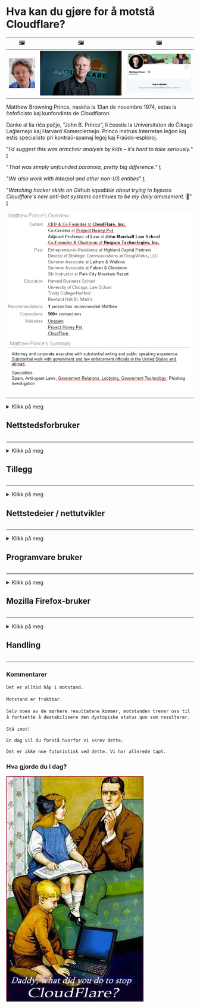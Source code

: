 # Hva kan du gjøre for å motstå Cloudflare?

| 🖼 | 🖼 | 🖼 |
| --- | --- | --- |
| ![](../image/matthew_prince_teen.jpg) | ![](../image/matthew_prince.jpg) | ![](../image/blockedbymatthewprince.jpg) |


Matthew Browning Prince, naskita la 13an de novembro 1974, estas la ĉefoficisto kaj kunfondinto de Cloudflaron.

Danke al lia riĉa paĉjo, "John B. Prince", li ĉeestis la Universitaton de Ĉikago Leĝlernejo kaj Harvard Komerclernejo.
Princo instruis Interretan leĝon kaj estis specialisto pri kontraŭ-spamaj leĝoj kaj Fraŭdo-esploroj.


"*I’d suggest this was armchair analysis by kids – it’s hard to take seriously.*" [t](https://www.theguardian.com/technology/2015/nov/19/cloudflare-accused-by-anonymous-helping-isis)

"*That was simply unfounded paranoia, pretty big difference.*"  [t](https://twitter.com/xxdesmus/status/992757936123359233)

"*We also work with Interpol and other non-US entities*" [t](https://twitter.com/eastdakota/status/1203028504184360960)

"*Watching hacker skids on Github squabble about trying to bypass Cloudflare's new anti-bot systems continues to be my daily amusement.* 🍿" [t](https://twitter.com/eastdakota/status/1273277839102656515)


![](../image/whoismp.jpg)

---


<details>
<summary>Klikk på meg

## Nettstedsforbruker
</summary>


- Hvis nettstedet du liker bruker Cloudflare, må du be dem om ikke å bruke Cloudflare.
  - Sutring på sosiale medier som Facebook, Reddit, Twitter eller Mastodon gjør ingen forskjell. [Handlingene er høyere enn hashtags.](https://twitter.com/phyzonloop/status/1274132092490862594)
  - Prøv å kontakte nettstedseieren hvis du vil gjøre deg nyttig.

[Sa Cloudflare](https://github.com/Eloston/ungoogled-chromium/issues/783):
```
Vi anbefaler at du tar kontakt med administratørene for de spesifikke tjenestene eller nettstedene du støter på og deler opplevelsen din.
```

[Hvis du ikke ber om det, vet nettstedseieren aldri dette problemet.](../PEOPLE.md)

![](../image/liberapay.jpg)

[Vellykket eksempel](https://counterpartytalk.org/t/turn-off-cloudflare-on-counterparty-co-plz/164/5).<br>
Du har et problem? [Hev stemmen din nå.](https://github.com/maraoz/maraoz.github.io/issues/1) Eksempel nedenfor.

```
Du hjelper bare bedriftens sensur og masseovervåking.
http://crimeflare.eu.org
```

```
Din webside er i den privatlivsmisbrukende private hagen til CloudFlare.
http://crimeflare.eu.org
```

- Ta deg tid til å lese nettstedets personvernregler.
  - hvis nettstedet ligger bak Cloudflare eller nettstedet bruker tjenester tilknyttet Cloudflare.

Den må forklare hva "Cloudflare" er, og be om tillatelse til å dele dataene dine med Cloudflare. Unnlatelse av å gjøre dette vil føre til brudd på tilliten, og det aktuelle nettstedet bør unngås.

[Et akseptabelt eksempel på personvern er her](https://archive.is/bDlTz) ("Subprocessors" > "Entity Name")

```
Jeg har lest personvernreglene dine, og jeg finner ikke ordet Cloudflare.
Jeg nekter å dele data med deg hvis du fortsetter å mate dataene mine til Cloudflare.
http://crimeflare.eu.org
```

Dette er et eksempel på personvernregler som ikke har ordet Cloudflare.
[Liberland Jobs](https://archive.is/daKIr) [privacy policy](https://docsend.com/view/feiwyte):

![](../image/cfwontobey.jpg)

Cloudflare har sin egen personvernpolicy.
[Cloudflare elsker doxxing mennesker.](https://www.reddit.com/r/GamerGhazi/comments/2s64fe/be_wary_reporting_to_cloudflare/)

Her er et godt eksempel på nettstedets registreringsskjema.
AFAIK, null nettsted gjør dette. Vil du stole på dem?

```
Ved å klikke “Registrer deg for XYZ” godtar du vilkårene for bruk og personvernerklæringen.
Du godtar også å dele dataene dine med Cloudflare og godtar også cloudflares personvernerklæring.
Hvis Cloudflare lekker informasjonen din eller ikke lar deg koble til serverne våre, er det ikke vår feil. [*]

[ Melde deg på ] [ jeg er uenig ]
```
[*] [PEOPLE.md](../PEOPLE.md)


- Prøv å ikke bruke tjenesten deres. Husk at du blir overvåket av Cloudflare.
  - ["I'm in your TLS, sniffin' your passworz"](../image/iminurtls.jpg)

- Søk etter et annet nettsted. Det finnes alternativer og muligheter på internett!

- Overbevis vennene dine om å bruke Tor til daglig.
  - Anonymitet skal være standarden på det åpne internett!
  - [Vær oppmerksom på at Tor-prosjektet misliker dette prosjektet.](../HISTORY.md)

</details>

------

<details>
<summary>Klikk på meg

## Tillegg
</summary>

- Hvis nettleseren din er Firefox, Tor Browser eller Ungoogled Chromium, bruker du et av disse tilleggene nedenfor.
  - Hvis du vil legge til et annet nytt tillegg, spør om det først.


| Navn | Utvikler | Brukerstøtte | Kan blokkere | Kan varsle | Chrome |
| -------- | -------- | -------- | -------- | -------- | -------- |
| [Bloku Cloudflaron MITM-Atakon](../subfiles/about.bcma.md) | #Addon | [ ? ](http://crimeflare.eu.org/) | **Ja**     | **Ja**     |  **Ja** |
| [Ĉu ligoj estas vundeblaj al MITM-atako?](../subfiles/about.ismm.md) | #Addon | [ ? ](http://crimeflare.eu.org/) | Nei     | **Ja**     |  **Ja** |
| [Ĉu ĉi tiuj ligoj blokos Tor-uzanton?](../subfiles/about.isat.md) | #Addon | [ ? ](http://crimeflare.eu.org/) | Nei     | **Ja**     |  **Ja** |
| [Block Cloudflare MITM Attack](https://trac.torproject.org/projects/tor/attachment/ticket/24351/block_cloudflare_mitm_attack-1.0.14.1-an%2Bfx.xpi)<br>[**DELETED BY TOR PROJECT**](../HISTORY.md) | nullius | [ ? ](../tool/block_cloudflare_mitm_fx), [Link](http://crimeflare.eu.org/) | **Ja**     | **Ja**     |  Nei |
| [TPRB](http://34ahehcli3epmhbu2wbl6kw6zdfl74iyc4vg3ja4xwhhst332z3knkyd.onion/) | Sw | [ ? ](http://34ahehcli3epmhbu2wbl6kw6zdfl74iyc4vg3ja4xwhhst332z3knkyd.onion/) | **Ja**     | **Ja**     |  Nei |
| [Detect Cloudflare](https://addons.mozilla.org/en-US/firefox/addon/detect-cloudflare/) | Frank Otto | [ ? ](https://github.com/traktofon/cf-detect) | Nei     | **Ja**     |  Nei |
| [True Sight](https://addons.mozilla.org/en-US/firefox/addon/detect-cloudflare-plus/) | claustromaniac | [ ? ](https://github.com/claustromaniac/detect-cloudflare-plus) | Nei     | **Ja**     |  Nei |
| [Which Cloudflare datacenter am I visiting?](https://addons.mozilla.org/en-US/firefox/addon/cf-pop/) | 依云 | [ ? ](https://github.com/lilydjwg/cf-pop) | Nei     | **Ja**     |  Nei |


- "Decentraleyes" kan stoppe tilkoblingen til "CDNJS (Cloudflare)".
  - Det forhindrer mange forespørsler fra å nå nettverk, og serverer lokale filer for å forhindre at nettsteder brytes.
  - Utvikleren svarte: "[very concerning indeed](https://github.com/Synzvato/decentraleyes/issues/236#issuecomment-352049501)", "[widespread usage severely centralizes the web](https://github.com/Synzvato/decentraleyes/issues/251#issuecomment-366752049)"

- [Du kan også fjerne eller mistro Cloudflare-sertifikat fra Certificate Authority (CA).](https://www.ssl.com/how-to/remove-root-certificate-firefox/)

</details>

------

<details>
<summary>Klikk på meg

## Nettstedeier / nettutvikler
</summary>


![](../image/word_cloudflarefree.jpg)

- Ikke bruk Cloudflare-løsning, periode.
  - Du kan gjøre det bedre enn det, ikke sant? [Slik fjerner du Cloudflare-abonnementer, planer, domener eller kontoer.](https://support.cloudflare.com/hc/en-us/articles/200167776-Removing-subscriptions-plans-domains-or-accounts)

| 🖼 | 🖼 |
| --- | --- |
| ![](../image/htmlalertcloudflare.jpg) | ![](../image/htmlalertcloudflare2.jpg) |

- Vil du ha flere kunder? Du vet hva du skal gjøre. Hint er "over linjen".
  - [Hei, du skrev "Vi tar personvernet ditt seriøst", men jeg fikk "Feil 403 Forbidden Anonymous Proxy Not Tillatt".](https://it.slashdot.org/story/19/02/19/0033255/stop-saying-we-take-your-privacy-and-security-seriously) Hvorfor blokkerer du Tor Or VPN? Og hvorfor blokkerer du midlertidige e-poster?

![](../image/anonexist.jpg)

- Bruk av Cloudflare øker sjansene for et strømbrudd. Besøkende kan ikke få tilgang til nettstedet ditt hvis serveren din er nede eller Cloudflare er nede.
  - [Trodde du virkelig at Cloudflare aldri gikk ned?](https://www.ibtimes.com/cloudflare-down-not-working-sites-producing-504-gateway-timeout-errors-2618008) [Another](https://twitter.com/Jedduff/status/1097875615997399040) [sample](https://twitter.com/search?f=tweets&vertical=default&q=Cloudflare%20is%20having%20problems). [Need more](../PEOPLE.md)?

![](../image/cloudflareinternalerror.jpg)

- Hvis du bruker Cloudflare til å proxy din "API-tjeneste", "programvareoppdateringsserver" eller "RSS-feed", vil det skade kunden din. En kunde ringte deg og sa "Jeg kan ikke bruke API-en din lenger", og du aner ikke hva som skjer. Cloudflare kan stille blokkere kunden din. Synes du det er greit?
  - Det er mange RSS-leserklienter og RSS-lesertjenester online. Hvorfor publiserer du RSS-feed hvis du ikke lar folk abonnere?

![](../image/rssfeedovercf.jpg)

- Trenger du HTTPS-sertifikat? Bruk "Let's Encrypt" eller bare kjøp det fra CA-selskapet.

- Trenger du DNS-server? Kan du ikke sette opp din egen server? Hva med dem: [Hurricane Electric Free DNS](https://dns.he.net/), [Dyn.com](https://dyn.com/dns/), [1984 Hosting](https://www.1984hosting.com/), [Afraid.Org (Administrator sletter kontoen din hvis du bruker TOR)](https://freedns.afraid.org/)

- Leter du etter vertstjeneste? Bare gratis? Hva med dem: [Onion Service](http://vww6ybal4bd7szmgncyruucpgfkqahzddi37ktceo3ah7ngmcopnpyyd.onion/en/security/network-security/tor/onionservices-best-practices), [Free Web Hosting Area](https://freewha.com/), [Autistici/Inventati Web Site Hosting](https://www.autinv5q6en4gpf4.onion/services/website), [Github Pages](https://pages.github.com/), [Surge](https://surge.sh/)
  - [Alternativer til Cloudflare](../subfiles/cloudflare-alternatives.md)

- Bruker du "cloudflare-ipfs.com"? [Vet du at Cloudflare IPFS er dårlig?](../PEOPLE.md)

- Installer webapplikasjonsbrannmur som OWASP og Fail2Ban på serveren din og konfigurer den riktig.
  - Å blokkere Tor er ikke en løsning. Ikke straff alle bare for små dårlige brukere.

- Viderekoble eller blokker brukere av "Cloudflare Warp" fra å få tilgang til nettstedet ditt. Og gi en grunn hvis du kan.

> IP-liste: "[Cloudflares nåværende IP-områder](cloudflare_inc/)"

> A: Bare blokker dem

```
server {
...
deny 173.245.48.0/20;
deny 103.21.244.0/22;
deny 103.22.200.0/22;
deny 103.31.4.0/22;
deny 141.101.64.0/18;
deny 108.162.192.0/18;
deny 190.93.240.0/20;
deny 188.114.96.0/20;
deny 197.234.240.0/22;
deny 198.41.128.0/17;
deny 162.158.0.0/15;
deny 104.16.0.0/12;
deny 172.64.0.0/13;
deny 131.0.72.0/22;
deny 2400:cb00::/32;
deny 2606:4700::/32;
deny 2803:f800::/32;
deny 2405:b500::/32;
deny 2405:8100::/32;
deny 2a06:98c0::/29;
deny 2c0f:f248::/32;
...
}
```

> B: Viderekoble til advarselsside

```
http {
...
geo $iscf {
default 0;
173.245.48.0/20 1;
103.21.244.0/22 1;
103.22.200.0/22 1;
103.31.4.0/22 1;
141.101.64.0/18 1;
108.162.192.0/18 1;
190.93.240.0/20 1;
188.114.96.0/20 1;
197.234.240.0/22 1;
198.41.128.0/17 1;
162.158.0.0/15 1;
104.16.0.0/12 1;
172.64.0.0/13 1;
131.0.72.0/22 1;
2400:cb00::/32 1;
2606:4700::/32 1;
2803:f800::/32 1;
2405:b500::/32 1;
2405:8100::/32 1;
2a06:98c0::/29 1;
2c0f:f248::/32 1;
}
...
}

server {
...
if ($iscf) {rewrite ^ https://example.com/cfwsorry.php;}
...
}

<?php
header('HTTP/1.1 406 Not Acceptable');
echo <<<CLOUDFLARED
Thank you for visiting ourwebsite.com!<br />
We are sorry, but we can't serve you because your connection is being intercepted by Cloudflare.<br />
Please read http://crimeflare.eu.org for more information.<br />
CLOUDFLARED;
die();
```

- Sett opp Tor Onion Service eller I2P insite hvis du tror på frihet og ønsker anonyme brukere velkommen.

- Be om råd fra andre Clearnet / Tor dobbelt nettoperatører og få anonyme venner!

</details>

------

<details>
<summary>Klikk på meg

## Programvare bruker
</summary>


- Discord bruker CloudFlare. Alternativer? Vi anbefaler [**Briar** (Android)](https://f-droid.org/en/packages/org.briarproject.briar.android/), [Ricochet (PC)](https://ricochet.im/), [Tox + Tor (Android/PC)](https://tox.chat/download.html)
  - Briar inkluderer Tor-demon så du ikke trenger å installere Orbot.
  - Qwtch-utviklere, Open Privacy, slettet stop_cloudflare-prosjektet fra git-tjenesten sin uten varsel.

- Hvis du bruker Debian GNU / Linux eller andre derivater, abonner: [bug #831835](https://bugs.debian.org/cgi-bin/bugreport.cgi?bug=831835). Hvis du kan, kan du hjelpe med å verifisere oppdateringen, og hjelpe vedlikeholdspersonen til å komme til riktig konklusjon om den skal aksepteres.

- Anbefal alltid disse nettleserne.

| Navn | Utvikler | Brukerstøtte | Kommentar |
| -------- | -------- | -------- | -------- |
| [Ungoogled-Chromium](https://ungoogled-software.github.io/ungoogled-chromium-binaries/) | Eloston | [ ? ](https://github.com/Eloston/ungoogled-chromium) | PC (Win, Mac, Linux)  _!Tor_ |
| [Bromite](https://www.bromite.org/fdroid) | Bromite | [ ? ](https://github.com/bromite/bromite/issues) | Android  _!Tor_ |
| [Tor Browser](https://www.torproject.org/download/) | Tor Project | [ ? ](https://support.torproject.org/) | PC (Win, Mac, Linux)  _Tor_|
| [Tor Browser Android](https://www.torproject.org/download/) | Tor Project | [ ? ](https://support.torproject.org/) | Android  _Tor_|
| [Onion Browser](https://itunes.apple.com/us/app/onion-browser/id519296448?mt=8) | Mike Tigas | [ ? ](https://github.com/OnionBrowser/OnionBrowser/issues) | Apple iOS  _Tor_|
| [GNU/Icecat](https://www.gnu.org/software/gnuzilla/) | GNU | [ ? ](https://www.gnu.org/software/gnuzilla/) | PC (Linux) |
| [IceCatMobile](https://f-droid.org/en/packages/org.gnu.icecat/) | GNU | [ ? ](https://lists.gnu.org/mailman/listinfo/bug-gnuzilla) | Android |
| [Iridium Browser](https://iridiumbrowser.de/about/) | Iridium | [ ? ](https://github.com/iridium-browser/iridium-browser/) | PC (Win, Mac, Linux, OpenBSD) |


Annen programvares personvern er ufullkommen. Dette betyr ikke at Tor-nettleseren er "perfekt".
Det er ingen 100% sikker eller 100% privat på internett og teknologi.

- Vil du ikke bruke Tor? Du kan bruke hvilken som helst nettleser med Tor-demon.
  - [Merk at Tor-prosjektet ikke liker dette.](https://support.torproject.org/tbb/tbb-9/) Bruk Tor Browser hvis du er i stand til å gjøre det.
- [Hvordan bruke Chromium med Tor](../subfiles/chromium_tor.md)


La oss snakke om personvernet til annen programvare.

- [Hvis du virkelig trenger å bruke Firefox, velger du "Firefox ESR".](https://www.mozilla.org/en-US/firefox/organizations/)
  - [Firefox - Spyware Watchdog](https://spyware.neocities.org/articles/firefox.html)
  - [Firefox avviser ytringsfrihet, forbyder ytringsfrihet](https://web.archive.org/web/20200423010026/https://reclaimthenet.org/firefox-rejects-free-speech-bans-free-speech-commenting-plugin-dissenter-from-its-extensions-gallery/)
  - ["100+ nedstemmer. Det virker som å be et programvareselskap om å holde seg til ... programvare er bare for mye i disse dager."](https://old.reddit.com/r/firefox/comments/gutdiw/weve_got_work_to_do_the_mozilla_blog/fslbbb6/)
  - [Uh, hvorfor viser Firefox meg sponsede lenker i URL-linjen min?](https://www.reddit.com/r/firefox/comments/jybx2w/uh_why_is_firefox_showing_me_sponsored_links_in/)
  - [Mozilla - Devil Incarnate](https://digdeeper.neocities.org/ghost/mozilla.html)

- [Husk at Mozilla bruker Cloudflare-tjenesten.](https://www.robtex.com/dns-lookup/www.mozilla.org) [De bruker også Cloudflares DNS-tjeneste på produktet.](https://www.theregister.co.uk/2018/03/21/mozilla_testing_dns_encryption/)

- [Mozilla avviste offisielt denne billetten.](https://bugzilla.mozilla.org/show_bug.cgi?id=1426618)

- [Firefox Focus er en vits.](https://github.com/mozilla-mobile/focus-android/issues/1743) [De lovet å slå av telemetri, men de endret det.](https://github.com/mozilla-mobile/focus-android/issues/4210)

- [PaleMoon / Basilisk-utvikler elsker Cloudflare.](https://github.com/mozilla-mobile/focus-android/issues/1743#issuecomment-345993097)
  - [Pale Moon's Archive Server hacket og spredte skadelig programvare i 18 måneder](https://www.reddit.com/r/privacytoolsIO/comments/cc808y/pale_moons_archive_server_hacked_and_spread/)
  - Han hater også Tor-brukere - "[La det være fiendtlig overfor Tor. Jeg tror de fleste nettsteder bør være fiendtlige overfor Tor med tanke på den ekstremt høye misbruksfaktoren.](https://github.com/yacy/yacy_search_server/issues/314#issuecomment-565932097)"

- [Waterfox har alvorlige "telefoner hjemme" -problemer](https://spyware.neocities.org/articles/waterfox.html)

- [Google Chrome er en spyware.](https://www.gnu.org/proprietary/malware-google.en.html)
  - [Google profilerer aktiviteten din.](https://spyware.neocities.org/articles/chrome.html)

- [SRWare Iron gir for mange telefoner hjemmeforbindelse.](https://spyware.neocities.org/articles/iron.html) Den kobles også til google domener.

- [Modig nettleser hviteliste Facebook / Twitter sporere.](https://www.bleepingcomputer.com/news/security/facebook-twitter-trackers-whitelisted-by-brave-browser/)
  - [Her er flere problemer.](https://spyware.neocities.org/articles/brave.html)
  - [binance tilknyttet ID](https://twitter.com/cryptonator1337/status/1269594587716374528)

- [Microsoft Edge lar Facebook kjøre Flash-kode bak brukernes rygg.](https://www.zdnet.com/article/microsoft-edge-lets-facebook-run-flash-code-behind-users-backs/)

- [Vivaldi respekterer ikke personvernet ditt.](https://spyware.neocities.org/articles/vivaldi.html)

- [Opera spyware nivå: Ekstremt høyt](https://spyware.neocities.org/articles/opera.html)

- Apple iOS: [Du bør ikke bruke iOS i det hele tatt, hovedsakelig fordi det er skadelig programvare.](https://www.gnu.org/proprietary/malware-apple.html)

Derfor anbefaler vi bare tabellen ovenfor. Ingenting annet.

</details>

------

<details>
<summary>Klikk på meg

## Mozilla Firefox-bruker
</summary>


- "Firefox Nightly" vil sende informasjon på feilsøkingsnivå til Mozilla-servere uten å velge bort metoden.
  - [Mozilla-servere oppfører seg Cloudflare](https://www.digwebinterface.com/?hostnames=www.mozilla.org%0D%0Amozilla.cloudflare-dns.com&type=&ns=resolver&useresolver=8.8.4.4&nameservers=)

- Det er mulig å forby Firefox å koble til Mozilla-servere.
  - [Mozillas retningslinjer for policymal](https://github.com/mozilla/policy-templates/blob/master/README.md)
  - Husk at dette trikset kan slutte å fungere i senere versjon fordi Mozilla liker å hviteliste seg selv.
  - Bruk brannmur og DNS-filter for å blokkere dem helt.

"`/distribution/policies.json`"

>     "WebsiteFilter": {
> 		"Block": [
> 		"*://*.mozilla.com/*",
> 		"*://*.mozilla.net/*",
> 		"*://*.mozilla.org/*",
> 		"*://webcompat.com/*",
> 		"*://*.firefox.com/*",
> 		"*://*.thunderbird.net/*",
> 		"*://*.cloudflare.com/*"
> 		]
>     },


- ~~Rapporter en feil på mozillas tracker, og fortell dem at de ikke skal bruke Cloudflare.~~ Det var en feilrapport om bugzilla. Mange mennesker ble lagt inn sin bekymring, men feilen ble skjult av administratoren i 2018.

- Du kan deaktivere DoH i Firefox.
  - [Endre standard DNS-leverandør av Firefox](../subfiles/change-firefox-dns.md)

![](../image/firefoxdns.jpg)

- [Hvis du ønsker å bruke DNS som ikke er ISP, bør du vurdere å bruke OpenNIC Tier2 DNS-tjeneste eller noen av de ikke-Cloudflare DNS-tjenestene.](https://wiki.opennic.org/start)
![](../image/opennic.jpg)
  - Blokkere Cloudflare med DNS. [Crimeflare DNS](../subfiles/service.publicdns.md)

- Du kan bruke Tor som DNS-resolver. [Hvis du ikke er Tor-ekspert, kan du stille spørsmål her.](https://tor.stackexchange.com/)

> **Hvordan?**
> 1. Last ned Tor og installer den på datamaskinen din.
> 2. Legg til denne linjen i "torrc" -filen.
> DNSPort 127.0.0.1:53
> 3. Start Tor på nytt.
> 4. Sett datamaskinens DNS-server til "127.0.0.1".

</details>

------

<details>
<summary>Klikk på meg

## Handling
</summary>


- Fortell andre rundt deg om farene ved Cloudflare.

- [Bidra til å forbedre dette depotet.](http://crimeflare.eu.org)
  - Både listene, argumentene mot det og detaljene.

- [Dokumenter og gjør veldig offentlig der det går galt med Cloudflare (og lignende selskaper), og sørg for å nevne dette depotet når du gjør det](http://crimeflare.eu.org) :)

- Få flere som bruker Tor som standard, slik at de kan oppleve nettet fra perspektivet til forskjellige deler av verden.

- Start grupper, i sosiale medier og meatspace, dedikert til å frigjøre verden fra Cloudflare.

- Der det er hensiktsmessig, lenker du til disse gruppene på dette depotet - dette kan være et sted for å koordinere samarbeidet som grupper.

- [Start et coop som kan gi et meningsfylt alternativ til Cloudflare.](../subfiles/cloudflare-alternatives.md)

- Gi oss beskjed om eventuelle alternativer for å hjelpe i det minste å gi flerlagsforsvar mot Cloudflare.

- Hvis du er en Cloudflare-kunde, må du angi personverninnstillingene og vente på at de bryter dem.
  - [Ta dem deretter under avgifter mot spam / personvern.](https://twitter.com/thexpaw/status/1108424723233419264)

- Hvis du er i De forente stater og nettstedet det er snakk om er en bank eller en regnskapsfører, kan du prøve å bringe juridisk press under Gramm – Leach – Bliley Act, eller amerikanerne med DIsabilities Act og rapportere tilbake til oss hvor langt du kommer .

- Hvis nettstedet er et statlig nettsted, kan du prøve å bringe juridisk press under den første endringen av den amerikanske grunnloven.

- Hvis du er EU-statsborger, kan du kontakte nettstedet for å sende din personlige informasjon i henhold til den generelle databeskyttelsesforordningen. Hvis de nekter å gi deg informasjonen din, er det et brudd på loven.

- For selskaper som hevder å tilby tjenester på nettstedet, prøv å rapportere dem som "falsk reklame" til forbrukerbeskyttelsesorganisasjoner og BBB. Cloudflare-nettsteder betjenes av Cloudflare-servere.

- [ITU antyder i USA-sammenheng at Cloudflare begynner å bli stort nok til at antitrustloven kan bli brakt over dem.](https://www.itu.int/en/ITU-T/Workshops-and-Seminars/20181218/Documents/Geoff_Huston_Presentation.pdf)

- Det kan tenkes at GNU GPL versjon 4 kan omfatte en bestemmelse mot lagring av kildekode bak en slik tjeneste, og som krever at alle GPLv4 og senere programmer i det minste er kildekoden tilgjengelig via et medium som ikke diskriminerer Tor-brukere.

</details>

------

### Kommentarer

```
Det er alltid håp i motstand.

Motstand er fruktbar.

Selv noen av de mørkere resultatene kommer, motstanden trener oss til å fortsette å destabilisere den dystopiske status quo som resulterer.

Stå imot!
```

```
En dag vil du forstå hvorfor vi skrev dette.
```

```
Det er ikke noe futuristisk ved dette. Vi har allerede tapt.
```

### Hva gjorde du i dag?


![](../image/stopcf.jpg)
